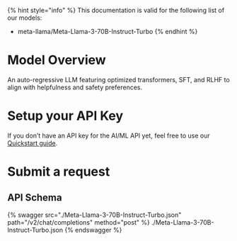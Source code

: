 [#references:start]: <> ({ "template": "openapi" })
{% hint style="info" %}
This documentation is valid for the following list of our models:
* meta-llama/Meta-Llama-3-70B-Instruct-Turbo
{% endhint %}

# Model Overview
An auto-regressive LLM featuring optimized transformers, SFT, and RLHF to align with helpfulness and safety preferences.

# Setup your API Key
If you don’t have an API key for the AI/ML API yet, feel free to use our [Quickstart guide](https://docs.aimlapi.com/quickstart/setting-up).

# Submit a request
## API Schema
{% swagger src="./Meta-Llama-3-70B-Instruct-Turbo.json" path="/v2/chat/completions" method="post" %}
./Meta-Llama-3-70B-Instruct-Turbo.json
{% endswagger %}

[#references:end]: <> ({})